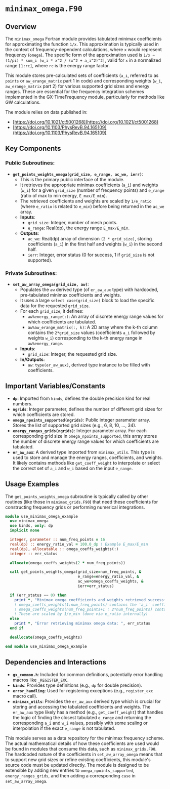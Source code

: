 # `minimax_omega.F90`

## Overview

The `minimax_omega` Fortran module provides tabulated minimax coefficients for approximating the function `1/x`. This approximation is typically used in the context of frequency-dependent calculations, where `x` would represent frequency (`omega`). The specific form of the approximation used is `1/x ~ (1/pi) * sum_i [w_i * x^2 / (x^2 + a_i^2)^2]`, valid for `x` in a normalized range `[1:rc]`, where `rc` is the energy range factor.

This module stores pre-calculated sets of coefficients (`a_i`, referred to as `points` or `aw_erange_matrix` part 1 in code) and corresponding weights (`w_i`, `aw_erange_matrix` part 2) for various supported grid sizes and energy ranges. These are essential for the frequency integration schemes implemented in the GX-TimeFrequency module, particularly for methods like GW calculations.

The module relies on data published in:
- [https://doi.org/10.1021/ct5001268](https://doi.org/10.1021/ct5001268)
- [https://doi.org/10.1103/PhysRevB.94.165109](https://doi.org/10.1103/PhysRevB.94.165109)

## Key Components

### Public Subroutines:

- **`get_points_weights_omega(grid_size, e_range, ac_we, ierr)`**:
    - This is the primary public interface of the module.
    - It retrieves the appropriate minimax coefficients (`a_i`) and weights (`w_i`) for a given `grid_size` (number of frequency points) and `e_range` (ratio of max to min energy, `E_max/E_min`).
    - The retrieved coefficients and weights are scaled by `1/e_ratio` (where `e_ratio` is related to `e_min`) before being returned in the `ac_we` array.
    - **Inputs**:
        - `grid_size`: Integer, number of mesh points.
        - `e_range`: Real(dp), the energy range `E_max/E_min`.
    - **Outputs**:
        - `ac_we`: Real(dp) array of dimension `(2 * grid_size)`, storing coefficients (`a_i`) in the first half and weights (`w_i`) in the second half.
        - `ierr`: Integer, error status (0 for success, 1 if `grid_size` is not supported).

### Private Subroutines:

- **`set_aw_array_omega(grid_size, aw)`**:
    - Populates the `aw` derived type (of `er_aw_aux` type) with hardcoded, pre-tabulated minimax coefficients and weights.
    - It uses a large `select case(grid_size)` block to load the specific data for the requested `grid_size`.
    - For each `grid_size`, it defines:
        - `aw%energy_range(:)`: An array of discrete energy range values for which coefficients are tabulated.
        - `aw%aw_erange_matrix(:, k)`: A 2D array where the k-th column contains the `2*grid_size` values (coefficients `a_i` followed by weights `w_i`) corresponding to the k-th energy range in `aw%energy_range`.
    - **Inputs**:
        - `grid_size`: Integer, the requested grid size.
    - **In/Outputs**:
        - `aw`: `type(er_aw_aux)`, derived type instance to be filled with coefficients.

## Important Variables/Constants

- **`dp`**: Imported from `kinds`, defines the double precision kind for real numbers.
- **`ngrids`**: Integer parameter, defines the number of different grid sizes for which coefficients are stored.
- **`omega_npoints_supported(ngrids)`**: Public integer parameter array. Stores the list of supported grid sizes (e.g., 6, 8, 10, ..., 34).
- **`energy_ranges_grids(ngrids)`**: Integer parameter array. For each corresponding grid size in `omega_npoints_supported`, this array stores the number of discrete energy range values for which coefficients are tabulated.
- **`er_aw_aux`**: A derived type imported from `minimax_utils`. This type is used to store and manage the energy ranges, coefficients, and weights. It likely contains methods like `get_coeff_weight` to interpolate or select the correct set of `a_i` and `w_i` based on the input `e_range`.

## Usage Examples

The `get_points_weights_omega` subroutine is typically called by other routines (like those in `minimax_grids.F90`) that need these coefficients for constructing frequency grids or performing numerical integrations.

```fortran
module use_minimax_omega_example
  use minimax_omega
  use kinds, only: dp
  implicit none

  integer, parameter :: num_freq_points = 16
  real(dp) :: energy_ratio_val = 100.0_dp ! Example E_max/E_min
  real(dp), allocatable :: omega_coeffs_weights(:)
  integer :: err_status

  allocate(omega_coeffs_weights(2 * num_freq_points))

  call get_points_weights_omega(grid_size=num_freq_points, &
                                e_range=energy_ratio_val, &
                                ac_we=omega_coeffs_weights, &
                                ierr=err_status)

  if (err_status == 0) then
    print *, "Minimax omega coefficients and weights retrieved successfully."
    ! omega_coeffs_weights(1:num_freq_points) contains the 'a_i' coefficients
    ! omega_coeffs_weights(num_freq_points+1 : 2*num_freq_points) contains the 'w_i' weights
    ! These are scaled by 1/e_min (done via e_ratio internally)
  else
    print *, "Error retrieving minimax omega data: ", err_status
  end if

  deallocate(omega_coeffs_weights)

end module use_minimax_omega_example
```

## Dependencies and Interactions

- **`gx_common.h`**: Included for common definitions, potentially error handling macros like `_REGISTER_EXC`.
- **`kinds`**: Provides type definitions (e.g., `dp` for double precision).
- **`error_handling`**: Used for registering exceptions (e.g., `register_exc` macro call).
- **`minimax_utils`**: Provides the `er_aw_aux` derived type which is crucial for storing and accessing the tabulated coefficients and weights. The `er_aw_aux` type likely has a method (e.g., `get_coeff_weight`) that handles the logic of finding the closest tabulated `e_range` and returning the corresponding `a_i` and `w_i` values, possibly with some scaling or interpolation if the exact `e_range` is not tabulated.

This module serves as a data repository for the minimax frequency scheme. The actual mathematical details of how these coefficients are used would be found in modules that consume this data, such as `minimax_grids.F90`. The hardcoded nature of the coefficients in `set_aw_array_omega` means that to support new grid sizes or refine existing coefficients, this module's source code must be updated directly.
The module is designed to be extensible by adding new entries to `omega_npoints_supported`, `energy_ranges_grids`, and then adding a corresponding `case` in `set_aw_array_omega`.
